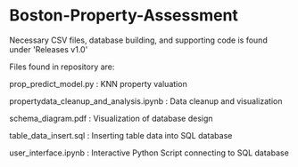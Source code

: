 # Boston-Property-Assessment

Necessary CSV files, database building, and supporting code is found under 'Releases v1.0'

Files found in repository are:

prop_predict_model.py : KNN property valuation

propertydata_cleanup_and_analysis.ipynb : Data cleanup and visualization

schema_diagram.pdf : Visualization of database design

table_data_insert.sql : Inserting table data into SQL database

user_interface.ipynb : Interactive Python Script connecting to SQL database
